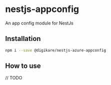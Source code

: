 # nestjs-appconfig

An app config module for NestJs

## Installation

```bash
npm i --save @digikare/nestjs-azure-appconfig
```

## How to use

// TODO